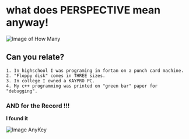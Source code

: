 # what does PERSPECTIVE mean anyway!

![Image of How Many](https://github.com/msu-csc131/lab00-Rus604/blob/master/threeORfour.jpg)


## Can you relate?
    1. In highschool I was programing in fortan on a punch card machine.
    2. "Floppy disk" comes in THREE sizes.  
    3. In college I owned a KAYPRO PC.
    4. My c++ programming was printed on "green bar" paper for "debugging".

### AND for the Record !!!

**I found it**

![Image AnyKey](https://github.com/msu-csc131/lab00-Rus604/blob/master/anykey.jpg)

